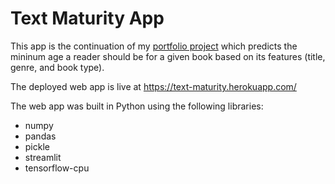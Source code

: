 # Text Maturity App

This app is the continuation of my [portfolio project](https://github.com/educatorsRlearners/book-maturity) which predicts the mininum age a reader should be for a given book based on its features (title, genre, and book type).

The deployed web app is live at https://text-maturity.herokuapp.com/

The web app was built in Python using the following libraries:

- numpy  
- pandas  
- pickle  
- streamlit  
- tensorflow-cpu
  